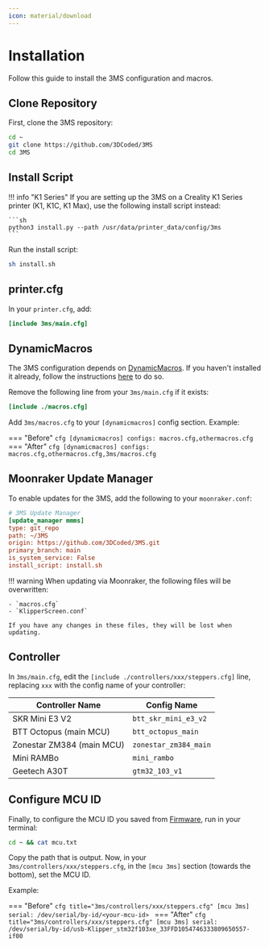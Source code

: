 ```yaml
---
icon: material/download
---
```


# Installation

Follow this guide to install the 3MS configuration and macros.

## Clone Repository

First, clone the 3MS repository:

```sh
cd ~
git clone https://github.com/3DCoded/3MS
cd 3MS
```

## Install Script

!!! info "K1 Series"
    If you are setting up the 3MS on a Creality K1 Series printer (K1, K1C, K1 Max), use the following install script instead:

    ```sh
    python3 install.py --path /usr/data/printer_data/config/3ms
    ```

Run the install script:

```sh
sh install.sh
```

## printer.cfg

In your `printer.cfg`, add:

```cfg title="printer.cfg"
[include 3ms/main.cfg]
```

## DynamicMacros

The 3MS configuration depends on [DynamicMacros](https://github.com/3dcoded/DynamicMacros). If you haven't installed it already, follow the instructions [here](https://3dcoded.github.io/DynamicMacros/setup/) to do so.

Remove the following line from your `3ms/main.cfg` if it exists:

```cfg title="3ms/main.cfg"
[include ./macros.cfg]
```

Add `3ms/macros.cfg` to your `[dynamicmacros]` config section. Example:

=== "Before"
    ```cfg
    [dynamicmacros]
    configs: macros.cfg,othermacros.cfg
    ```
=== "After"
    ```cfg
    [dynamicmacros]
    configs: macros.cfg,othermacros.cfg,3ms/macros.cfg
    ```

## Moonraker Update Manager

To enable updates for the 3MS, add the following to your `moonraker.conf`:

```cfg title="moonraker.conf"
# 3MS Update Manager
[update_manager mmms]
type: git_repo
path: ~/3MS
origin: https://github.com/3DCoded/3MS.git
primary_branch: main
is_system_service: False
install_script: install.sh
```

!!! warning
    When updating via Moonraker, the following files will be overwritten:
        
    - `macros.cfg`
    - `KlipperScreen.conf`
    
    If you have any changes in these files, they will be lost when updating.

## Controller

In `3ms/main.cfg`, edit the `[include ./controllers/xxx/steppers.cfg]` line, replacing `xxx` with the config name of your controller:

| Controller Name | Config Name |
| - | - |
| SKR Mini E3 V2 | `btt_skr_mini_e3_v2` |
| BTT Octopus (main MCU) | `btt_octopus_main` |
| Zonestar ZM384 (main MCU) | `zonestar_zm384_main` |
| Mini RAMBo | `mini_rambo` |
| Geetech A30T | `gtm32_103_v1` |

## Configure MCU ID

Finally, to configure the MCU ID you saved from [Firmware](firmware.md), run in your terminal:

```sh
cd ~ && cat mcu.txt
```

Copy the path that is output. Now, in your `3ms/controllers/xxx/steppers.cfg`, in the `[mcu 3ms]` section (towards the bottom), set the MCU ID.

Example:

=== "Before"
    ```cfg title="3ms/controllers/xxx/steppers.cfg"
    [mcu 3ms]
    serial: /dev/serial/by-id/<your-mcu-id>
    ```
=== "After"
    ```cfg title="3ms/controllers/xxx/steppers.cfg"
    [mcu 3ms]
    serial: /dev/serial/by-id/usb-Klipper_stm32f103xe_33FFD1054746333809650557-if00
    ```
